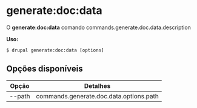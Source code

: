 # generate:doc:data
O **generate:doc:data** comando commands.generate.doc.data.description

**Uso:**
```
$ drupal generate:doc:data [options] 
```

## Opções disponíveis
Opção | Detalhes
-------|-------------
--path | commands.generate.doc.data.options.path
